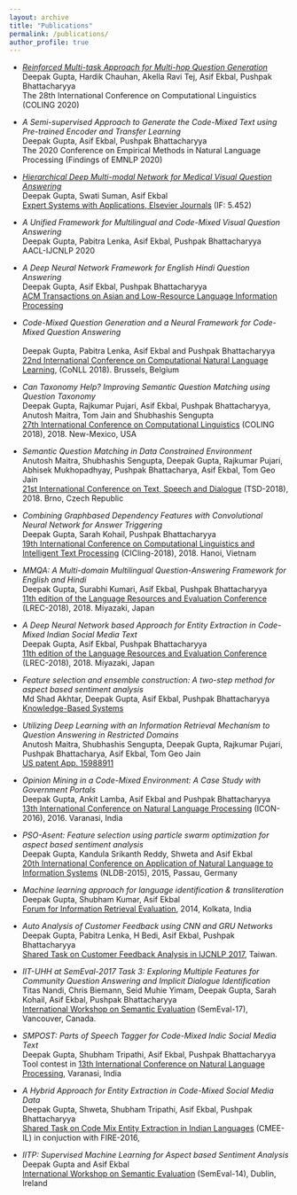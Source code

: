 ```yaml
---
layout: archive
title: "Publications"
permalink: /publications/
author_profile: true
---
```

* *[Reinforced Multi-task Approach for Multi-hop Question Generation](https://arxiv.org/pdf/2004.02143.pdf)* <br />
          Deepak Gupta, Hardik Chauhan, Akella Ravi Tej, Asif Ekbal, Pushpak Bhattacharyya <br />
   The 28th International Conference on Computational Linguistics (COLING 2020)
 
* *A Semi-supervised Approach to Generate the Code-Mixed Text using Pre-trained Encoder and Transfer Learning* <br />
          Deepak Gupta, Asif Ekbal, Pushpak Bhattacharyya <br />
   The 2020 Conference on Empirical Methods in Natural Language Processing (Findings of EMNLP 2020)

* *[Hierarchical Deep Multi-modal Network for Medical Visual Question Answering](https://www.sciencedirect.com/science/article/abs/pii/S0957417420307697)* <br />
          Deepak Gupta, Swati Suman, Asif Ekbal <br />
   [Expert Systems with Applications, Elsevier Journals](https://www.journals.elsevier.com/expert-systems-with-applications) (IF: 5.452)

* *A Unified Framework for Multilingual and Code-Mixed Visual Question Answering* <br />
          Deepak Gupta, Pabitra Lenka, Asif Ekbal, Pushpak Bhattacharyya <br />
   AACL-IJCNLP 2020

* *A Deep Neural Network Framework for English Hindi Question Answering* <br />
          Deepak Gupta, Asif Ekbal, Pushpak Bhattacharyya <br />
   [ACM Transactions on Asian and Low-Resource Language Information Processing](https://tallip.acm.org/)
* *Code-Mixed Question Generation and a Neural Framework for Code-Mixed Question Answering* <br />	
   Deepak Gupta, Pabitra Lenka, Asif Ekbal and Pushpak Bhattacharyya	<br />
   [22nd International Conference on Computational Natural Language Learning](https://www.aclweb.org/anthology/K18-1012/), (CoNLL 2018). Brussels, Belgium	


* *Can Taxonomy Help? Improving Semantic Question Matching using Question Taxonomy* <br />
Deepak Gupta, Rajkumar Pujari, Asif Ekbal, Pushpak Bhattacharyya, Anutosh Maitra, Tom Jain and Shubhashis Sengupta <br />
[27th International Conference on Computational Linguistics](https://www.aclweb.org/anthology/C18-1042/) (COLING 2018), 2018.  New-Mexico, USA

* *Semantic Question Matching in Data Constrained Environment* <br />
Anutosh Maitra, Shubhashis Sengupta, Deepak Gupta, Rajkumar Pujari, Abhisek Mukhopadhyay, Pushpak Bhattacharya, Asif Ekbal, Tom Geo Jain <br />
[21st International Conference on Text, Speech and Dialogue](https://link.springer.com/chapter/10.1007/978-3-030-00794-2_29) (TSD-2018), 2018.  Brno, Czech Republic

* *Combining Graphbased Dependency Features with Convolutional Neural Network for Answer Triggering* <br />
Deepak Gupta, Sarah Kohail, Pushpak Bhattacharyya <br />
[19th International Conference on Computational Linguistics and Intelligent Text Processing](https://arxiv.org/abs/1808.01650) (CICling-2018), 2018. Hanoi, Vietnam


* *MMQA: A Multi-domain Multilingual Question-Answering Framework for English and Hindi* <br />
Deepak Gupta, Surabhi Kumari, Asif Ekbal, Pushpak Bhattacharyya <br />
[11th edition of the Language Resources and Evaluation Conference](https://www.aclweb.org/anthology/L18-1440/) (LREC-2018), 2018. Miyazaki, Japan

* *A Deep Neural Network based Approach for Entity Extraction in Code-Mixed Indian Social Media Text* <br />
Deepak Gupta, Asif Ekbal, Pushpak Bhattacharyya <br />
[11th edition of the Language Resources and Evaluation Conference](https://www.aclweb.org/anthology/L18-1278/) (LREC-2018), 2018. Miyazaki, Japan

* *Feature selection and ensemble construction: A two-step method for aspect based sentiment analysis* <br />
Md Shad Akhtar, Deepak Gupta, Asif Ekbal, Pushpak Bhattacharyya <br />
[Knowledge-Based Systems](https://www.sciencedirect.com/science/article/pii/S095070511730148X)
						          

* *Utilizing Deep Learning with an Information Retrieval Mechanism to Question Answering in Restricted Domains*    <br />
Anutosh Maitra, Shubhashis Sengupta, Deepak Gupta, Rajkumar Pujari, Pushpak Bhattacharya, Asif Ekbal, Tom Geo Jain   <br />
[US patent App. 15988911](https://patents.google.com/patent/US20180341871A1/en)


* *Opinion Mining in a Code-Mixed Environment: A Case Study with Government Portals*  <br />
Deepak Gupta, Ankit Lamba, Asif Ekbal and Pushpak Bhattacharyya <br />
		[13th International Conference on Natural Language Processing](https://www.aclweb.org/anthology/W16-6331/) (ICON-2016), 2016. Varanasi, India

* *PSO-Asent: Feature selection using particle swarm optimization for aspect based sentiment analysis*  <br />
Deepak Gupta, Kandula Srikanth Reddy, Shweta and Asif Ekbal <br />
[20th International Conference on Application of Natural Language to Information Systems](https://link.springer.com/chapter/10.1007/978-3-319-19581-0_20) (NLDB-2015), 2015, Passau, Germany

* *Machine learning approach for language identification & transliteration*   <br />
Deepak Gupta, Shubham Kumar, Asif Ekbal  <br />
[Forum for Information Retrieval Evaluation](https://dl.acm.org/citation.cfm?id=2824877), 2014, Kolkata, India

	

* *Auto Analysis of Customer Feedback using CNN and GRU Networks*  <br />
  Deepak Gupta, Pabitra Lenka, H Bedi, Asif Ekbal, Pushpak Bhattacharyya  <br />
    [Shared Task on Customer Feedback Analysis in IJCNLP 2017](https://www.aclweb.org/anthology/I17-4031/), Taiwan.

* *IIT-UHH at SemEval-2017 Task 3: Exploring Multiple Features for Community Question Answering and Implicit Dialogue Identification*  <br />
Titas Nandi, Chris Biemann, Seid Muhie Yimam, Deepak Gupta, Sarah Kohail, Asif Ekbal, Pushpak Bhattacharyya  <br />
[International Workshop on Semantic Evaluation](https://www.aclweb.org/anthology/S17-2009/) (SemEval-17), Vancouver, Canada. 

* *SMPOST: Parts of Speech Tagger for Code-Mixed Indic Social Media Text*  <br />
Deepak Gupta, Shubham Tripathi, Asif Ekbal, Pushpak Bhattacharyya <br/>
Tool contest in [13th International Conference on Natural Language Processing](https://arxiv.org/abs/1702.00167), Varanasi, India
                        
* *A Hybrid Approach for Entity Extraction in Code-Mixed Social Media Data* <br/>
Deepak Gupta, Shweta, Shubham Tripathi, Asif Ekbal, Pushpak Bhattacharyya<br/>
[Shared Task on Code Mix Entity Extraction in Indian Languages](http://ceur-ws.org/Vol-1737/T7-3.pdf) (CMEE-IL) in conjuction with FIRE-2016, 


* *IITP: Supervised Machine Learning for Aspect based Sentiment Analysis* <br/>
Deepak Gupta and Asif Ekbal<br/>
[International Workshop on Semantic Evaluation](https://www.aclweb.org/anthology/S14-2053/) (SemEval-14), Dublin, Ireland
			 


